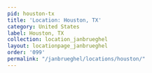 ```yaml
---
pid: houston-tx
title: 'Location: Houston, TX'
category: United States
label: Houston, TX
collection: location_janbrueghel
layout: locationpage_janbrueghel
order: '099'
permalink: "/janbrueghel/locations/houston/"
---
```

